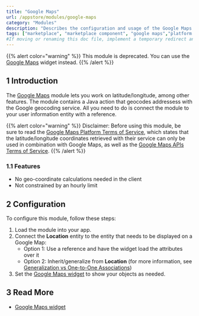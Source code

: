 ```yaml
---
title: "Google Maps"
url: /appstore/modules/google-maps
category: "Modules"
description: "Describes the configuration and usage of the Google Maps module, which is available in the Mendix Marketplace."
tags: ["marketplace", "marketplace component", "google maps","platform support"]
#If moving or renaming this doc file, implement a temporary redirect and let the respective team know they should update the URL in the product. See Mapping to Products for more details.
---
```


{{% alert color="warning" %}}
This module is deprecated. You can use the [Google Maps](/appstore/widgets/google-maps) widget instead.
{{% /alert %}}

## 1 Introduction

The [Google Maps](https://marketplace.mendix.com/link/component/174/) module lets you work on latitude/longitude, among other features. The module contains a Java action that geocodes addressess with the Google geocoding service. All you need to do is connect the module to your user information entity with a reference.

{{% alert color="warning" %}}
Disclaimer: Before using this module, be sure to read the [Google Maps Platform Terms of Service](https://cloud.google.com/maps-platform/terms), which states that the latitude/longitude coordinates retrieved with their service can only be used in combination with Google Maps, as well as the [Google Maps APIs Terms of Service](https://developers.google.com/maps/terms-20180207).
{{% /alert %}}

### 1.1 Features

* No geo-coordinate calculations needed in the client
* Not constrained by an hourly limit

## 2 Configuration

To configure this module, follow these steps:

1. Load the module into your app.
2. Connect the **Location** entity to the entity that needs to be displayed on a Google Map:
	* Option 1: Use a reference and have the widget load the attributes over it
	* Option 2: Inherit/generalize from **Location** (for more information, see [Generalization vs One-to-One Associations](/refguide/generalization-and-association))
3. Set the [Google Maps widget](/appstore/widgets/google-maps) to show your objects as needed.
## 3 Read More

* [Google Maps widget](/appstore/widgets/google-maps)

